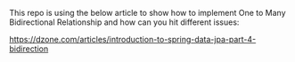 This repo is using the below article to show how to implement One to Many Bidirectional Relationship and how can you hit different issues:

https://dzone.com/articles/introduction-to-spring-data-jpa-part-4-bidirection

